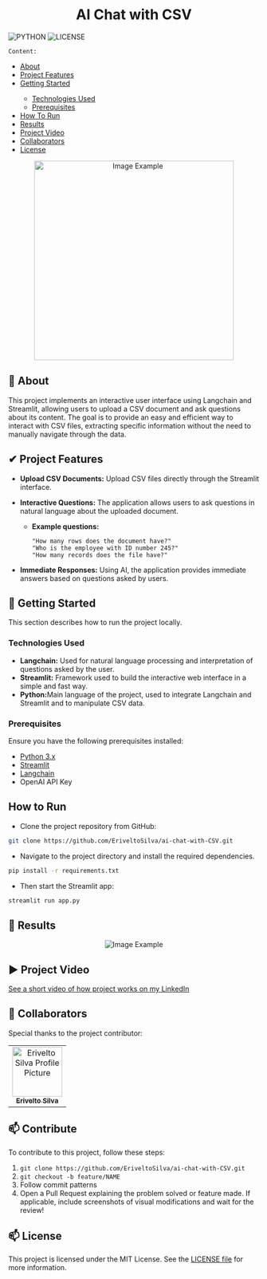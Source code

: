 ﻿[MAINTENANCE_BADGE]: https://img.shields.io/badge/Maintained%3F-yes-green.svg
[PYTHON_BADGE]: https://img.shields.io/badge/python-3670A0?style=for-the-badge&logo=python&logoColor=ffdd54
[LICENSE_BADGE]: https://img.shields.io/pypi/l/ansicolortags.svg


<h1 align="center">AI Chat with CSV</h1>

![PYTHON][PYTHON_BADGE]
![LICENSE][LICENSE_BADGE]


`Content:`
<ul>
  <li><a href="#about">About</a></li>
  <li><a href="#features">Project Features</a></li>
  <li><a href="#gettingStarted">Getting Started</a></li>
    <ul>
      <li><a href="#technologiesUsed">Technologies Used</a></li>
      <li><a href="#preRequisites">Prerequisites</a></li>
    </ul>
  <li><a href="#howToRun">How To Run</a></li>
  <li><a href="#results">Results</a></li>
  <li><a href="#projectVideo">Project Video</a></li>
  <li><a href="#collaborators">Collaborators</a></li>
  <li><a href="#license">License</a></li>
</ul>

<p align="center">
    <img src="./assets/images/rh-assistant1.PNG" alt="Image Example" width="400px">
</p>

<h2 id="about">📌 About</h2>
This project implements an interactive user interface using Langchain and Streamlit, allowing users to upload a CSV document and ask questions about its content. The goal is to provide an easy and efficient way to interact with CSV files, extracting specific information without the need to manually navigate through the data.

<h2 id="features">✔ Project Features</h2>

- <strong>Upload CSV Documents:</strong> Upload CSV files directly through the Streamlit interface.
- <strong>Interactive Questions:</strong> The application allows users to ask questions in natural language about the uploaded document.

  - <strong>Example questions:</strong>

        "How many rows does the document have?"
        "Who is the employee with ID number 245?"
        "How many records does the file have?"

- <strong>Immediate Responses:</strong> Using AI, the application provides immediate answers based on questions asked by users.

<h2 id="gettingStarted">🚀 Getting Started</h2>

This section describes how to run the project locally.

<h3 id="technologiesUsed">Technologies Used</h3>

- <strong>Langchain:</strong> Used for natural language processing and interpretation of questions asked by the user.
- <strong>Streamlit:</strong> Framework used to build the interactive web interface in a simple and fast way.
- <strong>Python:</strong>Main language of the project, used to integrate Langchain and Streamlit and to manipulate CSV data.

<h3 id="preRequisites">Prerequisites</h3>

Ensure you have the following prerequisites installed:

- [Python 3.x](https://www.python.org/downloads/)
- [Streamlit](https://docs.streamlit.io/)
- [Langchain](https://python.langchain.com/v0.2/docs/introduction/)
- OpenAI API Key

<h2 id="howToRun">How to Run</h2>

- Clone the project repository from GitHub:

```bash
git clone https://github.com/EriveltoSilva/ai-chat-with-CSV.git
```


- Navigate to the project directory and install the required dependencies. 
```bash
pip install -r requirements.txt
```

- Then start the Streamlit app:

```bash
streamlit run app.py
```

<h2 id="results">🤝 Results</h2>

<p align="center">
    <img src="./assets/images/rh-assistant1.PNG" alt="Image Example" />
</p>


<h2 id="projectVideo">▶ Project Video</h2>

<a href="#">
See a short video of how project works on my LinkedIn
</a>

<h2 id="collaborators">🤝 Collaborators</h2>

Special thanks to the project contributor:

<table>
  <tr>
    <td align="center">
      <a href="#">
        <img src="https://avatars.githubusercontent.com/u/125351173?v=4" width="100px;" alt="Erivelto Silva Profile Picture"/><br>
        <sub>
          <b>Erivelto Silva</b>
        </sub>
      </a>
    </td>
  </tr>
</table>

<h2 id="contribute">📫 Contribute</h2>

To contribute to this project, follow these steps:

1. `git clone https://github.com/EriveltoSilva/ai-chat-with-CSV.git`
2. `git checkout -b feature/NAME`
3. Follow commit patterns
4. Open a Pull Request explaining the problem solved or feature made. If applicable, include screenshots of visual modifications and wait for the review!

<h2 id="license">📫 License</h2>

This project is licensed under the MIT License. See the <a href="./LICENSE.txt">LICENSE file</a> for more information.

